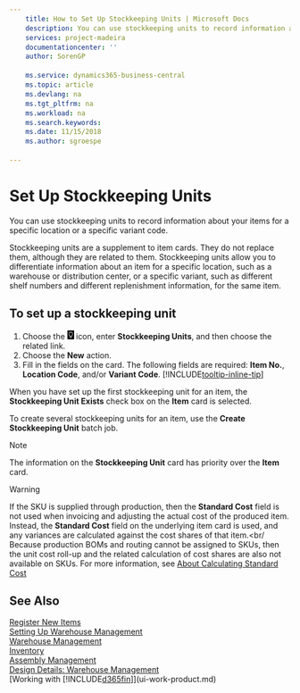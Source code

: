 ```yaml
---
    title: How to Set Up Stockkeeping Units | Microsoft Docs
    description: You can use stockkeeping units to record information about your items for a specific location or a specific variant code.
    services: project-madeira
    documentationcenter: ''
    author: SorenGP

    ms.service: dynamics365-business-central
    ms.topic: article
    ms.devlang: na
    ms.tgt_pltfrm: na
    ms.workload: na
    ms.search.keywords:
    ms.date: 11/15/2018
    ms.author: sgroespe

---
```

# Set Up Stockkeeping Units
You can use stockkeeping units to record information about your items for a specific location or a specific variant code.  

 Stockkeeping units are a supplement to item cards. They do not replace them, although they are related to them. Stockkeeping units allow you to differentiate information about an item for a specific location, such as a warehouse or distribution center, or a specific variant, such as different shelf numbers and different replenishment information, for the same item.  

## To set up a stockkeeping unit  

1.  Choose the ![Lightbulb that opens the Tell Me feature](media/ui-search/search_small.png "Tell me what you want to do") icon, enter **Stockkeeping Units**, and then choose the related link.  
2.  Choose the **New** action.  
3.  Fill in the fields on the card. The following fields are required: **Item No.**, **Location Code**, and/or **Variant Code**. [!INCLUDE[tooltip-inline-tip](includes/tooltip-inline-tip_md.md)]  

When you have set up the first stockkeeping unit for an item, the **Stockkeeping Unit Exists** check box on the **Item** card is selected.  

To create several stockkeeping units for an item, use the **Create Stockkeeping Unit** batch job.  

> [!NOTE]  
>  The information on the **Stockkeeping Unit** card has priority over the **Item** card.

> [!Warning]
> If the SKU is supplied through production, then the **Standard Cost** field is not used when invoicing and adjusting the actual cost of the produced item. Instead, the **Standard Cost** field on the underlying item card is used, and any variances are calculated against the cost shares of that item.<br/
> Because production BOMs and routing cannot be assigned to SKUs, then the unit cost roll-up and the related calculation of cost shares are also not available on SKUs. For more information, see [About Calculating Standard Cost](finance-about-calculating-standard-cost.md)

## See Also  
[Register New Items](inventory-how-register-new-items.md)  
[Setting Up Warehouse Management](warehouse-setup-warehouse.md)  
[Warehouse Management](warehouse-manage-warehouse.md)  
[Inventory](inventory-manage-inventory.md)  
[Assembly Management](assembly-assemble-items.md)    
[Design Details: Warehouse Management](design-details-warehouse-management.md)  
[Working with [!INCLUDE[d365fin](includes/d365fin_md.md)]](ui-work-product.md)  

